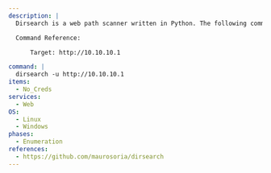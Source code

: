 ```yaml
---
description: |
  Dirsearch is a web path scanner written in Python. The following command performs directory bruteforcing.

  Command Reference:

      Target: http://10.10.10.1

command: |
  dirsearch -u http://10.10.10.1
items:
  - No_Creds
services:
  - Web
OS:
  - Linux
  - Windows
phases:
  - Enumeration
references:
  - https://github.com/maurosoria/dirsearch
---
```

